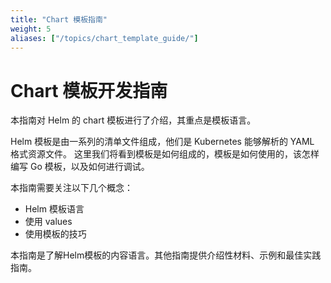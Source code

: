 ```yaml
---
title: "Chart 模板指南"
weight: 5
aliases: ["/topics/chart_template_guide/"]
---
```


# Chart 模板开发指南

本指南对 Helm 的 chart 模板进行了介绍，其重点是模板语言。

Helm 模板是由一系列的清单文件组成，他们是 Kubernetes 能够解析的 YAML 格式资源文件。
这里我们将看到模板是如何组成的，模板是如何使用的，该怎样编写 Go 模板，以及如何进行调试。

本指南需要关注以下几个概念：

- Helm 模板语言
- 使用 values
- 使用模板的技巧

本指南是了解Helm模板的内容语言。其他指南提供介绍性材料、示例和最佳实践指南。

